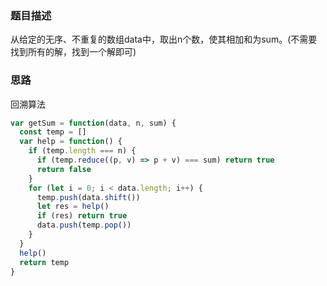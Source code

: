### 题目描述

从给定的无序、不重复的数组data中，取出n个数，使其相加和为sum。(不需要找到所有的解，找到一个解即可)

### 思路

回溯算法

``` js
var getSum = function(data, n, sum) {
  const temp = []
  var help = function() {
    if (temp.length === n) {
      if (temp.reduce((p, v) => p + v) === sum) return true
      return false
    }
    for (let i = 0; i < data.length; i++) {
      temp.push(data.shift())
      let res = help()
      if (res) return true
      data.push(temp.pop())
    }
  }
  help()
  return temp
}
```

